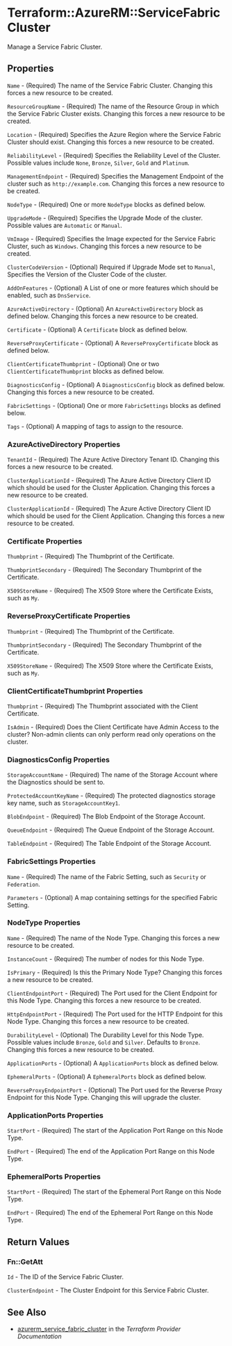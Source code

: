 # Terraform::AzureRM::ServiceFabricCluster

Manage a Service Fabric Cluster.

## Properties

`Name` - (Required) The name of the Service Fabric Cluster. Changing this forces a new resource to be created.

`ResourceGroupName` - (Required) The name of the Resource Group in which the Service Fabric Cluster exists. Changing this forces a new resource to be created.

`Location` - (Required) Specifies the Azure Region where the Service Fabric Cluster should exist. Changing this forces a new resource to be created.

`ReliabilityLevel` - (Required) Specifies the Reliability Level of the Cluster. Possible values include `None`, `Bronze`, `Silver`, `Gold` and `Platinum`.

`ManagementEndpoint` - (Required) Specifies the Management Endpoint of the cluster such as `http://example.com`. Changing this forces a new resource to be created.

`NodeType` - (Required) One or more `NodeType` blocks as defined below.

`UpgradeMode` - (Required) Specifies the Upgrade Mode of the cluster. Possible values are `Automatic` or `Manual`.

`VmImage` - (Required) Specifies the Image expected for the Service Fabric Cluster, such as `Windows`. Changing this forces a new resource to be created.

`ClusterCodeVersion` - (Optional) Required if Upgrade Mode set to `Manual`, Specifies the Version of the Cluster Code of the cluster.

`AddOnFeatures` - (Optional) A List of one or more features which should be enabled, such as `DnsService`.

`AzureActiveDirectory` - (Optional) An `AzureActiveDirectory` block as defined below. Changing this forces a new resource to be created.

`Certificate` - (Optional) A `Certificate` block as defined below.

`ReverseProxyCertificate` - (Optional) A `ReverseProxyCertificate` block as defined below.

`ClientCertificateThumbprint` - (Optional) One or two `ClientCertificateThumbprint` blocks as defined below.

`DiagnosticsConfig` - (Optional) A `DiagnosticsConfig` block as defined below. Changing this forces a new resource to be created.

`FabricSettings` - (Optional) One or more `FabricSettings` blocks as defined below.

`Tags` - (Optional) A mapping of tags to assign to the resource.

### AzureActiveDirectory Properties

`TenantId` - (Required) The Azure Active Directory Tenant ID. Changing this forces a new resource to be created.

`ClusterApplicationId` - (Required) The Azure Active Directory Client ID which should be used for the Cluster Application. Changing this forces a new resource to be created.

`ClusterApplicationId` - (Required) The Azure Active Directory Client ID which should be used for the Client Application. Changing this forces a new resource to be created.

### Certificate Properties

`Thumbprint` - (Required) The Thumbprint of the Certificate.

`ThumbprintSecondary` - (Required) The Secondary Thumbprint of the Certificate.

`X509StoreName` - (Required) The X509 Store where the Certificate Exists, such as `My`.

### ReverseProxyCertificate Properties

`Thumbprint` - (Required) The Thumbprint of the Certificate.

`ThumbprintSecondary` - (Required) The Secondary Thumbprint of the Certificate.

`X509StoreName` - (Required) The X509 Store where the Certificate Exists, such as `My`.

### ClientCertificateThumbprint Properties

`Thumbprint` - (Required) The Thumbprint associated with the Client Certificate.

`IsAdmin` - (Required) Does the Client Certificate have Admin Access to the cluster? Non-admin clients can only perform read only operations on the cluster.

### DiagnosticsConfig Properties

`StorageAccountName` - (Required) The name of the Storage Account where the Diagnostics should be sent to.

`ProtectedAccountKeyName` - (Required) The protected diagnostics storage key name, such as `StorageAccountKey1`.

`BlobEndpoint` - (Required) The Blob Endpoint of the Storage Account.

`QueueEndpoint` - (Required) The Queue Endpoint of the Storage Account.

`TableEndpoint` - (Required) The Table Endpoint of the Storage Account.

### FabricSettings Properties

`Name` - (Required) The name of the Fabric Setting, such as `Security` or `Federation`.

`Parameters` - (Optional) A map containing settings for the specified Fabric Setting.

### NodeType Properties

`Name` - (Required) The name of the Node Type. Changing this forces a new resource to be created.

`InstanceCount` - (Required) The number of nodes for this Node Type.

`IsPrimary` - (Required) Is this the Primary Node Type? Changing this forces a new resource to be created.

`ClientEndpointPort` - (Required) The Port used for the Client Endpoint for this Node Type. Changing this forces a new resource to be created.

`HttpEndpointPort` - (Required) The Port used for the HTTP Endpoint for this Node Type. Changing this forces a new resource to be created.

`DurabilityLevel` - (Optional) The Durability Level for this Node Type. Possible values include `Bronze`, `Gold` and `Silver`. Defaults to `Bronze`. Changing this forces a new resource to be created.

`ApplicationPorts` - (Optional) A `ApplicationPorts` block as defined below.

`EphemeralPorts` - (Optional) A `EphemeralPorts` block as defined below.

`ReverseProxyEndpointPort` - (Optional) The Port used for the Reverse Proxy Endpoint  for this Node Type. Changing this will upgrade the cluster.

### ApplicationPorts Properties

`StartPort` - (Required) The start of the Application Port Range on this Node Type.

`EndPort` - (Required) The end of the Application Port Range on this Node Type.

### EphemeralPorts Properties

`StartPort` - (Required) The start of the Ephemeral Port Range on this Node Type.

`EndPort` - (Required) The end of the Ephemeral Port Range on this Node Type.


## Return Values

### Fn::GetAtt

`Id` - The ID of the Service Fabric Cluster.

`ClusterEndpoint` - The Cluster Endpoint for this Service Fabric Cluster.

## See Also

* [azurerm_service_fabric_cluster](https://www.terraform.io/docs/providers/azurerm/r/service_fabric_cluster.html) in the _Terraform Provider Documentation_